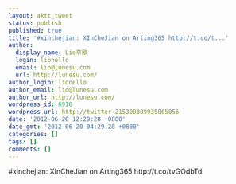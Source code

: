 ```yaml
---
layout: aktt_tweet
status: publish
published: true
title: '#xinchejian: XInCheJian on Arting365 http://t.co/t...'
author:
  display_name: Lio李欧
  login: lionello
  email: lio@lunesu.com
  url: http://lunesu.com/
author_login: lionello
author_email: lio@lunesu.com
author_url: http://lunesu.com/
wordpress_id: 6918
wordpress_url: http://twitter-215300309935865856
date: '2012-06-20 12:29:28 +0800'
date_gmt: '2012-06-20 04:29:28 +0800'
categories: []
tags: []
comments: []
---
```

<p>#xinchejian: XInCheJian on Arting365 http://t.co/tvGOdbTd</p>
